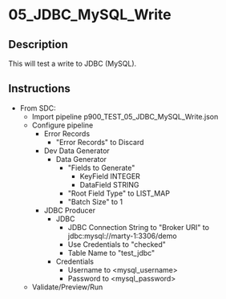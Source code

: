 # 05_JDBC_MySQL_Write

## Description

This will test a write to JDBC (MySQL).

## Instructions

- From SDC:
  - Import pipeline p900_TEST_05_JDBC_MySQL_Write.json
  - Configure pipeline
    - Error Records
      - "Error Records" to Discard
    - Dev Data Generator
      - Data Generator
        - "Fields to Generate"
          - KeyField	INTEGER
          - DataField	STRING
        - "Root Field Type" to LIST_MAP
        - "Batch Size" to 1
    - JDBC Producer
      - JDBC
        - JDBC Connection String to "Broker URI" to jdbc:mysql://marty-1:3306/demo
        - Use Credentials to "checked"
        - Table Name to "test_jdbc"
      - Credentials
        - Username to <mysql_username>
        - Password to <mysql_password>
  - Validate/Preview/Run
